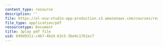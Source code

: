 ```yaml
---
content_type: resource
description: ''
file: https://ol-ocw-studio-app-production.s3.amazonaws.com/courses/res-10-s95-physics-of-covid-19-transmission-fall-2020/b99d9311c4b74b2db3c53be9c1761ec7_9hdNPVEQLFE.pdf
file_type: application/pdf
resourcetype: Document
title: 3play pdf file
uid: b99d9311-c4b7-4b2d-b3c5-3be9c1761ec7
---
```

